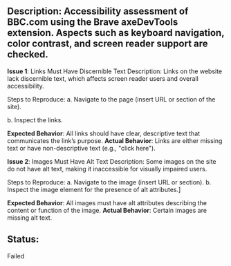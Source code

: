 ## Description: Accessibility assessment of BBC.com using the Brave axeDevTools extension. Aspects such as keyboard navigation, color contrast, and screen reader support are checked.

**Issue 1**: Links Must Have Discernible Text
Description: Links on the website lack discernible text, which affects screen reader users and overall accessibility.

 Steps to Reproduce:
a. Navigate to the page (insert URL or section of the site).

b. Inspect the links.

**Expected Behavior**: All links should have clear, descriptive text that communicates the link’s purpose.
 **Actual Behavior**: Links are either missing text or have non-descriptive text (e.g., "click here").


**Issue 2**: Images Must Have Alt Text
Description: Some images on the site do not have alt text, making it inaccessible for visually impaired users.

 Steps to Reproduce:
a. Navigate to the image (insert URL or section).
b. Inspect the image element for the presence of alt attributes.]

**Expected Behavior**: All images must have alt attributes describing the content or function of the image.
**Actual Behavior**: Certain images are missing alt text.

## Status:
Failed 
